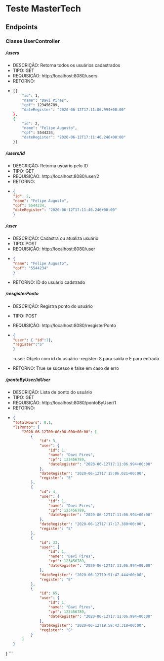 # Teste MasterTech 

## Endpoints

### Classe UserController
##### /users
  - DESCRIÇÃO: Retorna todos os usuários cadastrados
  - TIPO: GET
  - REQUISIÇÃO: http://localhost:8080/users
  - RETORNO: 
  - ```sh
    [{
        "id": 1,
        "name": "Davi Pires",
        "cpf": 123456789,
        "dateRegister": "2020-06-12T17:11:06.994+00:00"
    },
    {
        "id": 2,
        "name": "Felipe Augusto",
        "cpf": 5544234,
        "dateRegister": "2020-06-12T17:11:40.246+00:00"
    }]
    ```
##### /users/id
  - DESCRIÇÃO: Retorna usuário pelo ID
  - TIPO: GET
  - REQUISIÇÃO: http://localhost:8080/user/2
  - RETORNO: 
  - ```json
    {
    "id": 2,
    "name": "Felipe Augusto",
    "cpf": 5544234,
    "dateRegister": "2020-06-12T17:11:40.246+00:00"
    }
    ```
##### /user
  - DESCRIÇÃO: Cadastra ou atualiza usuário
  - TIPO: POST
  - REQUISIÇÃO: http://localhost:8080/user
  - ```json
    {
    "name": "Felipe Augusto",
    "cpf": "5544234"
    }
    ```
  - RETORNO: ID do usuário cadstrado
  
 ##### /resgisterPonto
  - DESCRIÇÃO: Registra ponto do usuário
  - TIPO: POST
  - REQUISIÇÃO: http://localhost:8080/resgisterPonto
  - ```json
    {
    "user": { "id":1},
    "register":"S"    
    }
    ```
    -user: Objeto com id do usuário
    -register: S para saída e E para entrada
    
  - RETORNO: True se sucesso e false em caso de erro

##### /pontoByUser/idUser
  - DESCRIÇÃO: Lista de ponto do usuário
  - TIPO: GET
  - REQUISIÇÃO: http://localhost:8080/pontoByUser/1
  - RETORNO: 
  - ```json
    {
    "totalHours": 0.1,
    "lsPonto": {
        "2020-06-12T00:00:00.000+00:00": [
            {
                "id": 3,
                "user": {
                    "id": 1,
                    "name": "Davi Pires",
                    "cpf": 123456789,
                    "dateRegister": "2020-06-12T17:11:06.994+00:00"
                },
                "dateRegister": "2020-06-12T17:15:06.021+00:00",
                "register": "E"
            },
            {
                "id": 4,
                "user": {
                    "id": 1,
                    "name": "Davi Pires",
                    "cpf": 123456789,
                    "dateRegister": "2020-06-12T17:11:06.994+00:00"
                },
                "dateRegister": "2020-06-12T17:17:17.380+00:00",
                "register": "S"
            },
            {
                "id": 33,
                "user": {
                    "id": 1,
                    "name": "Davi Pires",
                    "cpf": 123456789,
                    "dateRegister": "2020-06-12T17:11:06.994+00:00"
                },
                "dateRegister": "2020-06-12T19:51:47.444+00:00",
                "register": "E"
            },
            {
                "id": 65,
                "user": {
                    "id": 1,
                    "name": "Davi Pires",
                    "cpf": 123456789,
                    "dateRegister": "2020-06-12T17:11:06.994+00:00"
                },
                "dateRegister": "2020-06-12T19:58:43.318+00:00",
                "register": "S"
            }
        ]
    }
}
    ```
  




